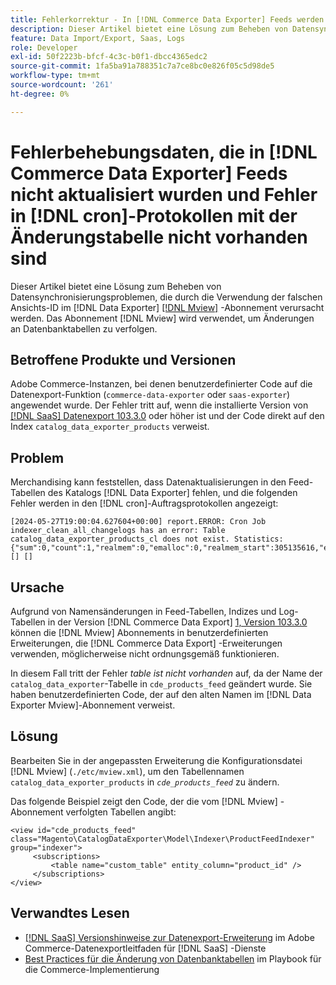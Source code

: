 ```yaml
---
title: Fehlerkorrektur - In [!DNL Commerce Data Exporter] Feeds werden keine Daten aktualisiert und in [!DNL cron] Protokollfehlern mit der Änderungstabelle sind keine Änderungen vorhanden
description: Dieser Artikel bietet eine Lösung zum Beheben von Datensynchronisierungsproblemen, die durch die Verwendung der falschen Ansichts-ID im [!DNL Commerce Data Exporter mview] Abonnement verursacht werden.
feature: Data Import/Export, Saas, Logs
role: Developer
exl-id: 50f2223b-bfcf-4c3c-b0f1-dbcc4365edc2
source-git-commit: 1fa5ba91a788351c7a7ce8bc0e826f05c5d98de5
workflow-type: tm+mt
source-wordcount: '261'
ht-degree: 0%

---
```


# Fehlerbehebungsdaten, die in [!DNL Commerce Data Exporter] Feeds nicht aktualisiert wurden und Fehler in [!DNL cron]-Protokollen mit der Änderungstabelle nicht vorhanden sind

Dieser Artikel bietet eine Lösung zum Beheben von Datensynchronisierungsproblemen, die durch die Verwendung der falschen Ansichts-ID im [!DNL Data Exporter] [[!DNL Mview]](https://developer.adobe.com/commerce/php/development/components/indexing/#mview) -Abonnement verursacht werden. Das Abonnement [!DNL Mview] wird verwendet, um Änderungen an Datenbanktabellen zu verfolgen.

## Betroffene Produkte und Versionen

Adobe Commerce-Instanzen, bei denen benutzerdefinierter Code auf die Datenexport-Funktion (`commerce-data-exporter` oder `saas-exporter`) angewendet wurde. Der Fehler tritt auf, wenn die installierte Version von [[!DNL SaaS] Datenexport 103.3.0](https://experienceleague.adobe.com/en/docs/commerce-merchant-services/saas-data-export/release-notes#release-6) oder höher ist und der Code direkt auf den Index `catalog_data_exporter_products` verweist.

## Problem

Merchandising kann feststellen, dass Datenaktualisierungen in den Feed-Tabellen des Katalogs [!DNL Data Exporter] fehlen, und die folgenden Fehler werden in den [!DNL cron]-Auftragsprotokollen angezeigt:

```
[2024-05-27T19:00:04.627604+00:00] report.ERROR: Cron Job indexer_clean_all_changelogs has an error: Table catalog_data_exporter_products_cl does not exist. Statistics: {"sum":0,"count":1,"realmem":0,"emalloc":0,"realmem_start":305135616,"emalloc_start":283210384} [] [] 
```

## Ursache

Aufgrund von Namensänderungen in Feed-Tabellen, Indizes und Log-Tabellen in der Version [!DNL Commerce Data Export] [1, Version 103.3.0](https://experienceleague.adobe.com/en/docs/commerce-merchant-services/saas-data-export/release-notes#release-9) können die [!DNL Mview] Abonnements in benutzerdefinierten Erweiterungen, die [!DNL Commerce Data Export] -Erweiterungen verwenden, möglicherweise nicht ordnungsgemäß funktionieren.

In diesem Fall tritt der Fehler *table ist nicht vorhanden* auf, da der Name der `catalog_data_exporter`-Tabelle in `cde_products_feed` geändert wurde. Sie haben benutzerdefinierten Code, der auf den alten Namen im [!DNL Data Exporter Mview]-Abonnement verweist.

## Lösung

Bearbeiten Sie in der angepassten Erweiterung die Konfigurationsdatei [!DNL Mview] (```./etc/mview.xml```), um den Tabellennamen `catalog_data_exporter_products` in *`cde_products_feed`* zu ändern.

Das folgende Beispiel zeigt den Code, der die vom [!DNL Mview] -Abonnement verfolgten Tabellen angibt:

```
<view id="cde_products_feed" class="Magento\CatalogDataExporter\Model\Indexer\ProductFeedIndexer" group="indexer">
     <subscriptions>
         <table name="custom_table" entity_column="product_id" />
     </subscriptions>
</view>
```

## Verwandtes Lesen

* [[!DNL SaaS] Versionshinweise zur Datenexport-Erweiterung](https://experienceleague.adobe.com/en/docs/commerce-merchant-services/saas-data-export/release-notes) im Adobe Commerce-Datenexportleitfaden für [!DNL SaaS] -Dienste
* [Best Practices für die Änderung von Datenbanktabellen](https://experienceleague.adobe.com/en/docs/commerce-operations/implementation-playbook/best-practices/development/modifying-core-and-third-party-tables#why-adobe-recommends-avoiding-modifications) im Playbook für die Commerce-Implementierung
